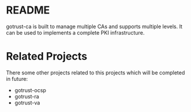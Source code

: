 # README
gotrust-ca is built to manage multiple CAs and supports multiple levels.
It can be used to implements a complete PKI infrastructure.

# Related Projects
There some other projects related to this projects which will be completed in future:
* gotrust-ocsp
* gotrust-ra
* gotrust-va

